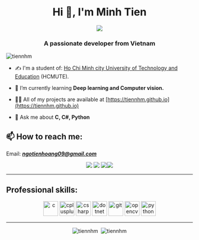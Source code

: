 <h1 align="center">Hi 👋, I'm Minh Tien</h1>
<p align="center"><img src="https://img.icons8.com/color/48/000000/vietnam-circular.png"/></p>
<h3 align="center">A passionate developer from Vietnam </h3>

<p align="left"> <img src="https://komarev.com/ghpvc/?username=tiennhm" alt="tiennhm" /> </p>

- ✍ I'm a student of: [Ho Chi Minh city University of Technology and Education](https://hcmute.edu.vn) (HCMUTE).

- 🌱 I’m currently learning **Deep learning and Computer vision.**

- 👨‍💻 All of my projects are available at [https://tiennhm.github.io](https://tiennhm.github.io)

- 💬 Ask me about **C, C#, Python**

## 📫 How to reach me:
Email: ***ngotienhoang09@gmail.com***
<p align="center">
  <a href="https://www.facebook.com/01.tien" alt="Facebook"><img src="https://img.icons8.com/fluent/48/000000/facebook-new.png" target="_blank" /></a> <a href="https://github.com/TienNHM" alt="Github"><img src="https://img.icons8.com/fluent/48/000000/github.png"/></a> <a href="https://www.youtube.com/channel/UCaRr1SjyHm61RrLY-DIBm1g" alt="Youtube channel" target="_blank" ><img src="https://img.icons8.com/fluent/48/000000/youtube-play.png"/></a><a href="https://linkedin.com/in/tien-nhm" target="_blank"><img src="https://img.icons8.com/fluent/48/000000/linkedin.png"/></a>
</p>

-----

## Professional skills:
<p align="center">
  <img src="https://devicons.github.io/devicon/devicon.git/icons/c/c-original.svg" alt="c" width="40" height="40"/> 
  <img src="https://devicons.github.io/devicon/devicon.git/icons/cplusplus/cplusplus-original.svg" alt="cplusplus" width="40" height="40"/> 
  <img src="https://devicons.github.io/devicon/devicon.git/icons/csharp/csharp-original.svg" alt="csharp" width="40" height="40"/> 
  <img src="https://devicons.github.io/devicon/devicon.git/icons/dot-net/dot-net-original-wordmark.svg" alt="dotnet" width="40" height="40"/> 
  <img src="https://www.vectorlogo.zone/logos/git-scm/git-scm-icon.svg" alt="git" width="40" height="40"/> 
  <img src="https://www.vectorlogo.zone/logos/opencv/opencv-icon.svg" alt="opencv" width="40" height="40"/> 
  <img src="https://devicons.github.io/devicon/devicon.git/icons/python/python-original.svg" alt="python" width="40" height="40"/>
</p>

----

<p align="center">
  <img src="https://github-readme-stats.vercel.app/api/top-langs/?username=tiennhm&layout=compact" alt="tiennhm" />&nbsp;
  <img src="https://github-readme-stats.vercel.app/api?username=tiennhm&show_icons=true&count_private=true&theme=algolia" alt="tiennhm" />
</p>
